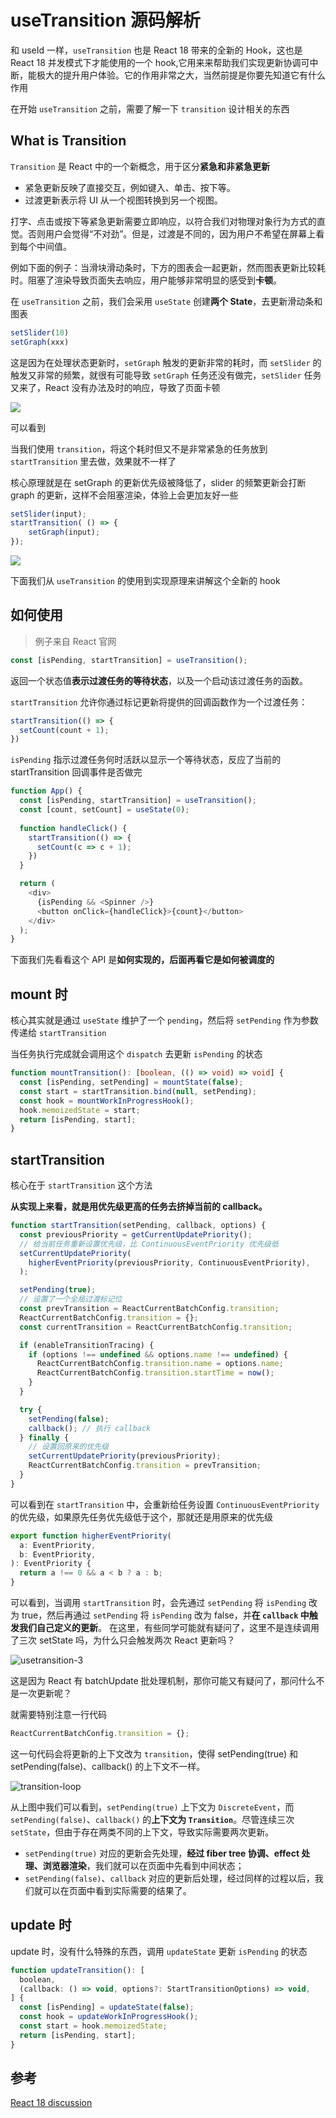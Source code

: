 # useTransition 源码解析

和 useId 一样，`useTransition` 也是 React 18 带来的全新的 Hook，这也是 React 18 并发模式下才能使用的一个 hook,它用来来帮助我们实现更新协调可中断，能极大的提升用户体验。它的作用非常之大，当然前提是你要先知道它有什么作用

在开始 `useTransition` 之前，需要了解一下 `transition` 设计相关的东西

## What is Transition

`Transition` 是 React 中的一个新概念，用于区分**紧急和非紧急更新**

- 紧急更新反映了直接交互，例如键入、单击、按下等。
- 过渡更新表示将 UI 从一个视图转换到另一个视图。

打字、点击或按下等紧急更新需要立即响应，以符合我们对物理对象行为方式的直觉。否则用户会觉得“不对劲”。但是，过渡是不同的，因为用户不希望在屏幕上看到每个中间值。

例如下面的例子：当滑块滑动条时，下方的图表会一起更新，然而图表更新比较耗时。阻塞了渲染导致页面失去响应，用户能够非常明显的感受到**卡顿**。

在 `useTransition` 之前，我们会采用 `useState` 创建**两个 State**，去更新滑动条和图表

```js
setSlider(10)
setGraph(xxx)
```

这是因为在处理状态更新时，`setGraph` 触发的更新非常的耗时，而 `setSlider` 的触发又非常的频繁，就很有可能导致 `setGraph` 任务还没有做完，`setSlider` 任务又来了，React 没有办法及时的响应，导致了页面卡顿

![](/img/hooks/usetransition-1.gif)

可以看到

当我们使用 `transition`，将这个耗时但又不是非常紧急的任务放到 `startTransition` 里去做，效果就不一样了

核心原理就是在 setGraph 的更新优先级被降低了，slider 的频繁更新会打断 graph 的更新，这样不会阻塞渲染，体验上会更加友好一些

```js
setSlider(input);
startTransition( () => {
    setGraph(input);
}); 
```

![](/img/hooks/usetransition-2.gif)

下面我们从 `useTransition` 的使用到实现原理来讲解这个全新的 hook

## 如何使用

> 例子来自 React 官网

```js
const [isPending, startTransition] = useTransition();
```

返回一个状态值**表示过渡任务的等待状态**，以及一个启动该过渡任务的函数。

`startTransition` 允许你通过标记更新将提供的回调函数作为一个过渡任务：

```js
startTransition(() => {
  setCount(count + 1);
})
```

`isPending` 指示过渡任务何时活跃以显示一个等待状态，反应了当前的 startTransition 回调事件是否做完

```js
function App() {
  const [isPending, startTransition] = useTransition();
  const [count, setCount] = useState(0);
  
  function handleClick() {
    startTransition(() => {
      setCount(c => c + 1);
    })
  }

  return (
    <div>
      {isPending && <Spinner />}
      <button onClick={handleClick}>{count}</button>
    </div>
  );
}
```

下面我们先看看这个 API 是**如何实现的，后面再看它是如何被调度的**

## mount 时

核心其实就是通过 `useState` 维护了一个 `pending`，然后将 `setPending` 作为参数传递给 `startTransition`

当任务执行完成就会调用这个 `dispatch` 去更新 `isPending` 的状态

```ts
function mountTransition(): [boolean, (() => void) => void] {
  const [isPending, setPending] = mountState(false);
  const start = startTransition.bind(null, setPending);
  const hook = mountWorkInProgressHook();
  hook.memoizedState = start;
  return [isPending, start];
}
```

## startTransition

核心在于 `startTransition` 这个方法

**从实现上来看，就是用优先级更高的任务去挤掉当前的 callback。**

```js
function startTransition(setPending, callback, options) {
  const previousPriority = getCurrentUpdatePriority();
  // 给当前任务重新设置优先级，比 ContinuousEventPriority 优先级低
  setCurrentUpdatePriority(
    higherEventPriority(previousPriority, ContinuousEventPriority),
  );

  setPending(true);
  // 设置了一个全局过渡标记位
  const prevTransition = ReactCurrentBatchConfig.transition;
  ReactCurrentBatchConfig.transition = {};
  const currentTransition = ReactCurrentBatchConfig.transition;

  if (enableTransitionTracing) {
    if (options !== undefined && options.name !== undefined) {
      ReactCurrentBatchConfig.transition.name = options.name;
      ReactCurrentBatchConfig.transition.startTime = now();
    }
  }

  try {
    setPending(false);
    callback(); // 执行 callback
  } finally {
    // 设置回原来的优先级
    setCurrentUpdatePriority(previousPriority);
    ReactCurrentBatchConfig.transition = prevTransition;
  }
}
```

可以看到在 `startTransition` 中，会重新给任务设置 `ContinuousEventPriority` 的优先级，如果原先任务优先级低于这个，那就还是用原来的优先级

```js
export function higherEventPriority(
  a: EventPriority,
  b: EventPriority,
): EventPriority {
  return a !== 0 && a < b ? a : b;
}
```

可以看到，当调用 `startTransition` 时，会先通过 `setPending` 将 `isPending` 改为 true，然后再通过 `setPending` 将 `isPending` 改为 false，并**在 `callback` 中触发我们自己定义的更新**。
在这里，有些同学可能就有疑问了，这里不是连续调用了三次 setState 吗，为什么只会触发两次 React 更新吗？

![usetransition-3](/img/hooks/usetransition-3.png)

这是因为 React 有 batchUpdate 批处理机制，那你可能又有疑问了，那问什么不是一次更新呢？

就需要特别注意一行代码

```js
ReactCurrentBatchConfig.transition = {};
```

这一句代码会将更新的上下文改为 `transition`，使得 setPending(true) 和 setPending(false)、callback() 的上下文不一样。

![transition-loop](/img/hooks/transition-loop.jpg)

从上图中我们可以看到，`setPending(true)` 上下文为 `DiscreteEvent`，而 `setPending(false)`、`callback()` 的**上下文为 `Transition`**。尽管连续三次 `setState`，但由于存在两类不同的上下文，导致实际需要两次更新。

- `setPending(true)` 对应的更新会先处理，**经过 fiber tree 协调、effect 处理、浏览器渲染**，我们就可以在页面中先看到中间状态；
- `setPending(false)`、`callback` 对应的更新后处理，经过同样的过程以后，我们就可以在页面中看到实际需要的结果了。

## update 时

update 时，没有什么特殊的东西，调用 `updateState` 更新 `isPending` 的状态

```js
function updateTransition(): [
  boolean,
  (callback: () => void, options?: StartTransitionOptions) => void,
] {
  const [isPending] = updateState(false);
  const hook = updateWorkInProgressHook();
  const start = hook.memoizedState;
  return [isPending, start];
}
```

## 参考

[React 18 discussion](https://github.com/reactwg/react-18/discussions/65)
